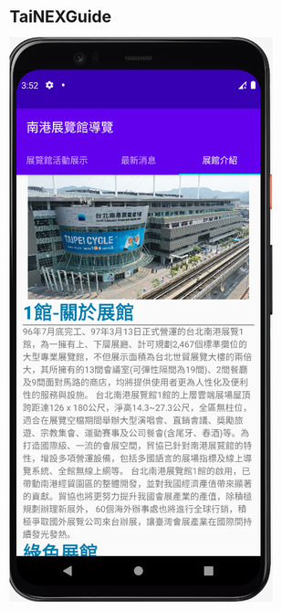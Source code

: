 # TaiNEXGuide
![image](https://github.com/yo20703/TaiNEXGuide/blob/master/%E8%9E%A2%E5%B9%95%E6%93%B7%E5%8F%96%E7%95%AB%E9%9D%A2%202023-02-19%20115247.png)
